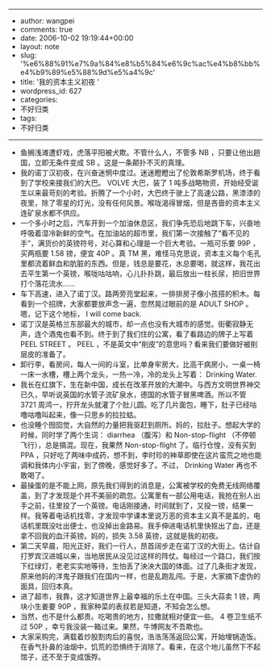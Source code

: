 - --
- author: wangpei
- comments: true
- date: 2006-10-02 19:19:44+00:00
- layout: note
- slug: '%e6%88%91%e7%9a%84%e8%b5%84%e6%9c%ac%e4%b8%bb%e4%b9%89%e5%88%9d%e5%a4%9c'
- title: '我的资本主义初夜 '
- wordpress_id: 627
- categories:
- 不好归类
- tags:
- 不好归类
- --
- 鱼搁浅滩遭虾戏，虎落平阳被犬欺。不管什么人，不管多 NB ，只要让他出趟国，立即无条件变成 SB 。这是一条颠扑不灭的真理。
- 我的诺丁汉初夜，在兴奋迷惘中度过。迷迷瞪瞪出了伦敦希斯罗机场，终于看到了学校来接我们的大巴。 VOLVE 大巴，装了 1 吨多战略物资，开始经受诞生以来最苛刻的考验。折腾了一个小时，大巴终于驶上了高速公路，黑漆漆的夜里，除了零星的灯光，没有任何风景。喉咙渴得冒烟，但是吝啬的资本主义连矿泉水都不供应。
- 一个多小时之后，汽车开到一个加油休息区，我们争先恐后地跳下车，兴奋地呼吸着湿冷新鲜的空气。在加油站的超市里，我们第一次接触了“看不见的手”，满货价的英镑符号，对心算和心理是一个巨大考验。一瓶可乐要 99P ，买两瓶要 1.58 镑，便宜 40P 。真 TM 黑，难怪马克思说，资本主义每个毛孔里都流着鲜血和肮脏的东西。但是，钱总是要花，水总要喝，就这样，我花出去平生第一个英镑，喉咙咕咕响，心儿扑扑跳，最后放出一柱长尿，把旧世界打个落花流水……
- 车下高速，进入了诺丁汉。路两旁亮堂起来，一排排房子像小孩搭的积木。每看到一个招牌，大家都要放声念一遍，忽然晃过眼前的是 ADULT SHOP 。嗯，记下这个地标， I will come back.
- 诺丁汉是英格兰东部最大的城市，却一点也没有大城市的感觉。街衢寂静无声，连个酒鬼也看不到。终于到了我们住的公寓，看了看路边的牌子上写着 PEEL STREET 。 PEEL ，不是英文中“削皮”的意思吗？看来我们要做好被削层皮的准备了。
- 卸行李，看房间，每人一间的斗室，比单身牢房大，比高干病房小，一桌一椅一床一水槽，槽上两个龙头，一热一冷，冷的龙头上写着： Drinking Water.
- 我长在红旗下，生在新中国，成长在改革开放的大潮中。与西方文明世界神交已久，早听说英国的水管子流矿泉水，德国的水管子冒黑啤酒。所以不管 3721 周鸿一，拧开龙头就灌了个肚儿圆。吃了几片面包，睡下，肚子已经咕噜咕噜叫起来，像一只思乡的拉拉蛄。
- 也没睡个囫囵觉，大自然的力量把我驱赶到厕所。妈的，拉肚子。想起大学的时候，同时学了两个生词： diarrhea （腹泻）和 Non-stop-flight （不停顿飞行），总是搞混。现在，我果然 Non-stop-flight 了。临行仓惶，没有买到 PPA ，只好吃了两味中成药，想不到，李时珍的神草即使在这片蛮荒之地也能调和我体内小宇宙，到了傍晚，感觉好多了。不过， Drinking Water 再也不敢喝了。
- 最操蛋的是不能上网，原先我们得到的消息是，公寓被学校的免费无线网络覆盖，到了才发现是个并不美丽的疏忽。公寓里有一部公用电话，我抢在别人出手之前，往里投了一个英镑。电话刚接通，时间就到了，又投一镑，结果一样。我等着电话机找零，才发现中学课本里说万恶的资本主义真不是盖的，电话机里既没吐出便士，也没掉出金路易。我手伸进电话机里快抠出了血，还是拿不回我的血汗英镑。妈的，损失 3.58 英镑，这就是我的初夜。
- 第二天早晨，阳光正好，我们一行人，昂首阔步走在诺丁汉的大街上。估计自打罗宾汉进城以来，当地居民从没见过这样的阵仗。每经过一个路口，我们按下红绿灯，老老实实地等待，生怕丢了泱泱大国的体面。过了几条街才发现，原来他妈的洋鬼子跟我们在国内一样，也是乱跑乱闯。于是，大家摘下虚伪的面具，回归本真。
- 进了超市，我靠，这才知道世界上最幸福的乐土在中国。三头大蒜卖 1 镑，两块小生姜要 90P ，我家种菜的表叔若是知道，不知会怎么想。
- 当然，也不是什么都贵。吃喝贵的地方，拉撒就相对便宜一些。 4 卷卫生纸不过 50P ，幸亏我没装一箱过来。果然，牛博网友不吾欺也。
- 大家采购完，满载着炒股割肉后的喜悦，浩浩荡荡返回公寓，开始埋锅造饭。在香气扑鼻的油烟中，饥荒的恐惧终于消除了。看来，在这个地儿虽然下不起馆子，还不至于变成饿殍。 
